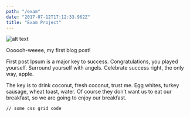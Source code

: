 ```yaml
---
path: "/exam"
date: "2017-07-12T17:12:33.962Z"
title: "Exam Project"
---
```


![alt text][logo]

[logo]: https://i.imgur.com/97aKVZQ.jpg "Logo Title Text 2"



Oooooh-weeee, my first blog post!

First post Ipsum is a major key to success. Congratulations, you played yourself. Surround yourself with angels. Celebrate success right, the only way, apple.

The key is to drink coconut, fresh coconut, trust me. Egg whites, turkey sausage, wheat toast, water. Of course they don’t want us to eat our breakfast, so we are going to enjoy our breakfast.

<pre><code>// some css grid code </code></pre>
